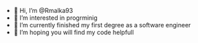 - 👋 Hi, I’m @Rmalka93
- 👀 I’m interested in progrminig
- 🌱 I’m currently finished my first degree as a software engineer
- 💞️ I’m hoping you will find my code helpfull


<!---
Rmalka93/Rmalka93 is a ✨ special ✨ repository because its `README.md` (this file) appears on your GitHub profile.
You can click the Preview link to take a look at your changes.
--->
